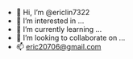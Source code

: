 - 👋 Hi, I’m @ericlin7322
- 👀 I’m interested in ...
- 🌱 I’m currently learning ...
- 💞️ I’m looking to collaborate on ...
- 📫 eric20706@gmail.com

<!---
ericlin7322/ericlin7322 is a ✨ special ✨ repository because its `README.md` (this file) appears on your GitHub profile.
You can click the Preview link to take a look at your changes.
--->
